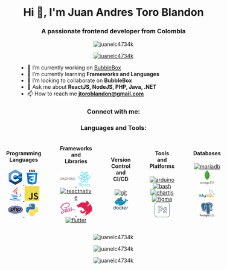 <h1 align="center">Hi 👋, I'm Juan Andres Toro Blandon</h1>
<h3 align="center">A passionate frontend developer from Colombia</h3>

<p align="center"> 
  <img src="https://komarev.com/ghpvc/?username=juanelc4734k&label=Vistas%20Perfil&color=e01b24&style=flat" alt="juanelc4734k" /> 
</p>

<p align="center"> 
  <a href="https://github.com/ryo-ma/github-profile-trophy">
    <img src="https://github-profile-trophy.vercel.app/?username=juanelc4734k" alt="juanelc4734k" />
  </a> 
</p>

- 🔭 I’m currently working on [BubbleBox](https://github.com/Juanelc4734k/BubbleBox)
- 🌱 I’m currently learning **Frameworks and Languages**
- 👯 I’m looking to collaborate on **BubbleBox**
- 💬 Ask me about **ReactJS, NodeJS, PHP, Java, .NET**
- 📫 How to reach me **jtoroblandon@gmail.com**

<h3 align="center">Connect with me:</h3>
<p align="center">
  <!-- Add your social media links here -->
</p>

<h3 align="center">Languages and Tools:</h3>
<div style="display: flex; justify-content: center; align-items: center;">

  <div style="margin-right: 50px;">
    <h4 align="center">Programming Languages</h4>
    <p align="center"> 
      <a href="https://www.w3schools.com/cpp/" target="_blank" rel="noreferrer">
        <img src="https://raw.githubusercontent.com/devicons/devicon/master/icons/cplusplus/cplusplus-original.svg" alt="cplusplus" width="40" height="40"/>
      </a> 
      <a href="https://www.w3schools.com/css/" target="_blank" rel="noreferrer">
        <img src="https://raw.githubusercontent.com/devicons/devicon/master/icons/css3/css3-original-wordmark.svg" alt="css3" width="40" height="40"/>
      </a>
      <a href="https://www.java.com" target="_blank" rel="noreferrer">
        <img src="https://raw.githubusercontent.com/devicons/devicon/master/icons/java/java-original.svg" alt="java" width="40" height="40"/>
      </a>
      <a href="https://developer.mozilla.org/en-US/docs/Web/JavaScript" target="_blank" rel="noreferrer">
        <img src="https://raw.githubusercontent.com/devicons/devicon/master/icons/javascript/javascript-original.svg" alt="javascript" width="40" height="40"/>
      </a>
      <a href="https://www.php.net" target="_blank" rel="noreferrer">
        <img src="https://raw.githubusercontent.com/devicons/devicon/master/icons/php/php-original.svg" alt="php" width="40" height="40"/>
      </a>
      <a href="https://www.python.org" target="_blank" rel="noreferrer">
        <img src="https://raw.githubusercontent.com/devicons/devicon/master/icons/python/python-original.svg" alt="python" width="40" height="40"/>
      </a>
    </p>
  </div>

  <div style="margin-right: 50px;">
    <h4 align="center">Frameworks and Libraries</h4>
    <p align="center">
      <a href="https://expressjs.com" target="_blank" rel="noreferrer">
        <img src="https://raw.githubusercontent.com/devicons/devicon/master/icons/express/express-original-wordmark.svg" alt="express" width="40" height="40"/>
      </a>
      <a href="https://reactjs.org/" target="_blank" rel="noreferrer">
        <img src="https://raw.githubusercontent.com/devicons/devicon/master/icons/react/react-original-wordmark.svg" alt="react" width="40" height="40"/>
      </a>
      <a href="https://reactnative.dev/" target="_blank" rel="noreferrer">
        <img src="https://reactnative.dev/img/header_logo.svg" alt="reactnative" width="40" height="40"/>
      </a>
      <a href="https://sass-lang.com" target="_blank" rel="noreferrer">
        <img src="https://raw.githubusercontent.com/devicons/devicon/master/icons/sass/sass-original.svg" alt="sass" width="40" height="40"/>
      </a>
      <a href="https://nestjs.com/" target="_blank" rel="noreferrer">
        <img src="https://raw.githubusercontent.com/devicons/devicon/master/icons/nestjs/nestjs-plain.svg" alt="nestjs" width="40" height="40"/>
      </a>
      <a href="https://flutter.dev" target="_blank" rel="noreferrer">
        <img src="https://www.vectorlogo.zone/logos/flutterio/flutterio-icon.svg" alt="flutter" width="40" height="40"/>
      </a>
    </p>
  </div>

  <div style="margin-right: 50px;">
    <h4 align="center">Version Control and CI/CD</h4>
    <p align="center">
      <a href="https://git-scm.com/" target="_blank" rel="noreferrer">
        <img src="https://www.vectorlogo.zone/logos/git-scm/git-scm-icon.svg" alt="git" width="40" height="40"/>
      </a>
      <a href="https://www.docker.com/" target="_blank" rel="noreferrer">
        <img src="https://raw.githubusercontent.com/devicons/devicon/master/icons/docker/docker-original-wordmark.svg" alt="docker" width="40" height="40"/>
      </a>
    </p>
  </div>

  <div style="margin-right: 50px;">
    <h4 align="center">Tools and Platforms</h4>
    <p align="center">
      <a href="https://www.arduino.cc/" target="_blank" rel="noreferrer">
        <img src="https://cdn.worldvectorlogo.com/logos/arduino-1.svg" alt="arduino" width="40" height="40"/>
      </a>
      <a href="https://www.gnu.org/software/bash/" target="_blank" rel="noreferrer">
        <img src="https://www.vectorlogo.zone/logos/gnu_bash/gnu_bash-icon.svg" alt="bash" width="40" height="40"/>
      </a>
      <a href="https://www.chartjs.org" target="_blank" rel="noreferrer">
        <img src="https://www.chartjs.org/media/logo-title.svg" alt="chartjs" width="40" height="40"/>
      </a>
      <a href="https://www.figma.com/" target="_blank" rel="noreferrer">
        <img src="https://www.vectorlogo.zone/logos/figma/figma-icon.svg" alt="figma" width="40" height="40"/>
      </a>
      <a href="https://www.photoshop.com/en" target="_blank" rel="noreferrer">
        <img src="https://raw.githubusercontent.com/devicons/devicon/master/icons/photoshop/photoshop-line.svg" alt="photoshop" width="40" height="40"/>
      </a>
    </p>
  </div>

  <div>
    <h4 align="center">Databases</h4>
    <p align="center">
      <a href="https://mariadb.org/" target="_blank" rel="noreferrer">
        <img src="https://www.vectorlogo.zone/logos/mariadb/mariadb-icon.svg" alt="mariadb" width="40" height="40"/>
      </a>
      <a href="https://www.mongodb.com/" target="_blank" rel="noreferrer">
        <img src="https://raw.githubusercontent.com/devicons/devicon/master/icons/mongodb/mongodb-original-wordmark.svg" alt="mongodb" width="40" height="40"/>
      </a>
      <a href="https://www.mysql.com/" target="_blank" rel="noreferrer">
        <img src="https://raw.githubusercontent.com/devicons/devicon/master/icons/mysql/mysql-original-wordmark.svg" alt="mysql" width="40" height="40"/>
      </a>
      <a href="https://www.postgresql.org" target="_blank" rel="noreferrer">
        <img src="https://raw.githubusercontent.com/devicons/devicon/master/icons/postgresql/postgresql-original-wordmark.svg" alt="postgresql" width="40" height="40"/>
      </a>
    </p>
  </div>

</div>

<p align="center">
  <img src="https://github-readme-stats.vercel.app/api/top-langs?username=juanelc4734k&show_icons=true&theme=synthwave&locale=en&layout=compact" alt="juanelc4734k" />
</p>

<p align="center">
  <img src="https://github-readme-stats.vercel.app/api?username=juanelc4734k&show_icons=true&theme=synthwave&title_color=000000&text_color=33d17a&hide_border=true&cache_seconds=1000&locale=es" alt="juanelc4734k" />
</p>

<p align="center">
  <img src="https://github-readme-streak-stats.herokuapp.com/?user=juanelc4734k&theme=dark" alt="juanelc4734k" />
</p>
